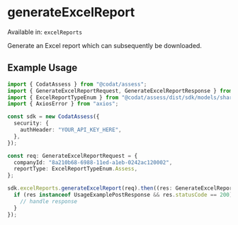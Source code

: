 # generateExcelReport
Available in: `excelReports`

Generate an Excel report which can subsequently be downloaded.

## Example Usage
```typescript
import { CodatAssess } from "@codat/assess";
import { GenerateExcelReportRequest, GenerateExcelReportResponse } from "@codat/assess/dist/sdk/models/operations";
import { ExcelReportTypeEnum } from "@codat/assess/dist/sdk/models/shared";
import { AxiosError } from "axios";

const sdk = new CodatAssess({
  security: {
    authHeader: "YOUR_API_KEY_HERE",
  },
});

const req: GenerateExcelReportRequest = {
  companyId: "8a210b68-6988-11ed-a1eb-0242ac120002",
  reportType: ExcelReportTypeEnum.Assess,
};

sdk.excelReports.generateExcelReport(req).then((res: GenerateExcelReportResponse | AxiosError) => {
  if (res instanceof UsageExamplePostResponse && res.statusCode == 200) {
    // handle response
  }
});
```